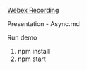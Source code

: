 [Webex Recording](https://cornerstone.csod.com/phnx/driver.aspx?routename=Social/Topic/Posting/FilePostingDetails&Posting=7034&Root=216)

Presentation - Async.md

Run demo

1. npm install
2. npm start